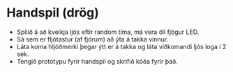 # Handspil (drög)

* Spilið á að kveikja ljós eftir random tíma, má vera öll fjögur LED.
* Sá sem er fljótastur (af fjórum) að ýta á takka vinnur.
* Láta koma hljóðmerki þegar ýtt er á takka og láta viðkomandi ljós loga í 2 sek.
* Tengið prototypu fyrir handspil og skrifið kóða fyrir það.
